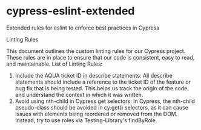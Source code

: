 # cypress-eslint-extended
Extended rules for eslint to enforce best practices in Cypress


Linting Rules

This document outlines the custom linting rules for our Cypress project. These rules are in place to ensure that our code is consistent, easy to read, and maintainable.
List of Linting Rules:

1. Include the AQUA ticket ID in describe statements: All describe statements should include a reference to the ticket ID of the feature or bug fix that is being tested. This helps us track the origin of the code and understand the context in which it was written.
2. Avoid using nth-child in Cypress get selectors: In Cypress, the nth-child pseudo-class should be avoided in cy.get() selectors, as it can cause issues with elements being reordered or removed from the DOM. Instead, try to use roles via Testing-Library's findByRole.
